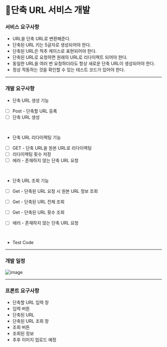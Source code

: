 # 📌단축 URL 서비스 개발

### 서비스 요구사항
- URL을 단축 URL로 변환해준다.
- 단축된 URL 키는 5글자로 생성되어야 한다.
- 단축된 URL은 척추 케이스로 표현되어야 한다.
- 단축된 URL로 요청하면 원래의 URL로 리다이렉트 되어야 한다.
- 동일한 URL을 여러 번 요청하더라도 항상 새로운 단축 URL이 생성되어야 한다.
- 정상 작동하는 것을 확인할 수 있는 테스트 코드가 있어야 한다.
  
----

### 개발 요구사항
- 단축 URL 생성 기능
- [ ] Post - 단축할 URL 등록
- [ ] 단축 URL 생성
  
<br>

  
- 단축 URL 리다이렉팅 기능
- [ ] GET - 단축 URL을 원본 URL로 리다이렉팅
- [ ] 리다이렉팅 횟수 저장
- [ ] 에러 - 존재하지 않는 단축 URL 요청

<br>

- 단축 URL 조회 기능
- [ ] Get - 단축된 URL 요청 시 원본 URL 정보 조회
- [ ] Get - 단축된 URL 전체 조회
- [ ] Get - 단축된 URL 횟수 조회
- [ ] 에러 - 존재하지 않는 단축 URL 요청
 
  <br>

- Test Code

----

### 개발 일정 
![image](https://github.com/user-attachments/assets/815e7529-42b7-4761-a6bd-2242d3e169a2)


---- 

### 프론트 요구사항
- 단축할 URL 입력 창
- 입력 버튼
- 단축된 URL
- 단축된 URL 조회 창
- 조회 버튼
- 조회된 정보
- 추후 이미지 업로드 예정
